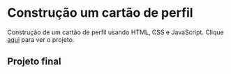 # Construção um cartão de perfil
Construção de um cartão de perfil usando HTML, CSS e JavaScript. Clique [aqui](https://fernandamakihirose.github.io/perfil-cartao/) para ver o projeto.

## Projeto final

